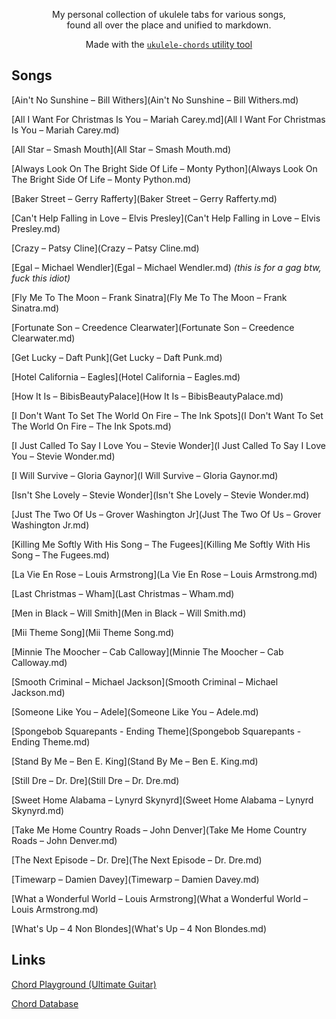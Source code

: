 <div align="center">
	<p>
		My personal collection of ukulele tabs for various songs,<br> found all over the place and unified to markdown. 
	</p>
	<p>
    Made with the <a href="https://github.com/capevace/ukulele-chords"><code>ukulele-chords</code> utility tool</a>
	</p>
</div>

## Songs

[Ain't No Sunshine – Bill Withers](Ain't No Sunshine – Bill Withers.md)

[All I Want For Christmas Is You – Mariah Carey.md](All I Want For Christmas Is You – Mariah Carey.md)

[All Star – Smash Mouth](All Star – Smash Mouth.md)

[Always Look On The Bright Side Of Life – Monty Python](Always Look On The Bright Side Of Life – Monty Python.md)

[Baker Street – Gerry Rafferty](Baker Street – Gerry Rafferty.md)

[Can't Help Falling in Love – Elvis Presley](Can't Help Falling in Love – Elvis Presley.md)

[Crazy – Patsy Cline](Crazy – Patsy Cline.md)

[Egal – Michael Wendler](Egal – Michael Wendler.md) *(this is for a gag btw, fuck this idiot)*

[Fly Me To The Moon – Frank Sinatra](Fly Me To The Moon – Frank Sinatra.md)

[Fortunate Son – Creedence Clearwater](Fortunate Son – Creedence Clearwater.md)

[Get Lucky – Daft Punk](Get Lucky – Daft Punk.md)

[Hotel California – Eagles](Hotel California – Eagles.md)

[How It Is – BibisBeautyPalace](How It Is – BibisBeautyPalace.md)

[I Don't Want To Set The World On Fire – The Ink Spots](I Don't Want To Set The World On Fire – The Ink Spots.md)

[I Just Called To Say I Love You – Stevie Wonder](I Just Called To Say I Love You – Stevie Wonder.md)

[I Will Survive – Gloria Gaynor](I Will Survive – Gloria Gaynor.md)

[Isn't She Lovely – Stevie Wonder](Isn't She Lovely – Stevie Wonder.md)

[Just The Two Of Us – Grover Washington Jr](Just The Two Of Us – Grover Washington Jr.md)

[Killing Me Softly With His Song – The Fugees](Killing Me Softly With His Song – The Fugees.md)

[La Vie En Rose – Louis Armstrong](La Vie En Rose – Louis Armstrong.md)

[Last Christmas – Wham](Last Christmas – Wham.md)

[Men in Black – Will Smith](Men in Black – Will Smith.md)

[Mii Theme Song](Mii Theme Song.md)

[Minnie The Moocher – Cab Calloway](Minnie The Moocher – Cab Calloway.md)

[Smooth Criminal – Michael Jackson](Smooth Criminal – Michael Jackson.md)

[Someone Like You – Adele](Someone Like You – Adele.md)

[Spongebob Squarepants - Ending Theme](Spongebob Squarepants - Ending Theme.md)

[Stand By Me – Ben E. King](Stand By Me – Ben E. King.md)

[Still Dre – Dr. Dre](Still Dre – Dr. Dre.md)

[Sweet Home Alabama – Lynyrd Skynyrd](Sweet Home Alabama – Lynyrd Skynyrd.md)

[Take Me Home Country Roads – John Denver](Take Me Home Country Roads – John Denver.md)

[The Next Episode – Dr. Dre](The Next Episode – Dr. Dre.md)

[Timewarp – Damien Davey](Timewarp – Damien Davey.md)

[What a Wonderful World – Louis Armstrong](What a Wonderful World – Louis Armstrong.md)

[What's Up – 4 Non Blondes](What's Up – 4 Non Blondes.md)

## Links

[Chord Playground (Ultimate Guitar)](https://tabs.ultimate-guitar.com/user/tab/view?h=Y6C06S9IZfAtkGx8qROspDK9)

[Chord Database](https://mateffy.me/ukulele-chords)

